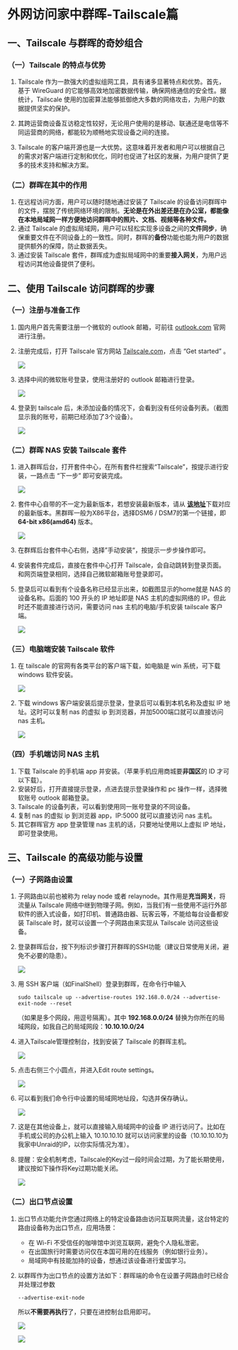 # 外网访问家中群晖-Tailscale篇

## 一、Tailscale 与群晖的奇妙组合

### （一）Tailscale 的特点与优势

1. Tailscale 作为一款强大的虚拟组网工具，具有诸多显著特点和优势。首先，基于 WireGuard 的它能够高效地加密数据传输，确保网络通信的安全性。据统计，Tailscale 使用的加密算法能够抵御绝大多数的网络攻击，为用户的数据提供坚实的保护。

2. 其跨运营商设备互访稳定性较好，无论用户使用的是移动、联通还是电信等不同运营商的网络，都能较为顺畅地实现设备之间的连接。

3. Tailscale 的客户端开源也是一大优势。这意味着开发者和用户可以根据自己的需求对客户端进行定制和优化，同时也促进了社区的发展，为用户提供了更多的技术支持和解决方案。

### （二）群晖在其中的作用

1. 在远程访问方面，用户可以随时随地通过安装了 Tailscale 的设备访问群晖中的文件，摆脱了传统网络环境的限制。**无论是在外出差还是在办公室，都能像在本地局域网一样方便地访问群晖中的照片、文档、视频等各种文件。**
2. 通过 Tailscale 的虚拟局域网，用户可以轻松实现多设备之间的**文件同步**，确保重要文件在不同设备上的一致性。同时，群晖的**备份**功能也能为用户的数据提供额外的保障，防止数据丢失。
3. 通过安装 Tailscale 套件，群晖成为虚拟局域网中的重要**接入网关**，为用户远程访问其他设备提供了便利。

## 二、使用 Tailscale 访问群晖的步骤

### （一）注册与准备工作

1. 国内用户首先需要注册一个微软的 outlook 邮箱，可前往 [outlook.com](https://outlook.com) 官网进行注册。

2. 注册完成后，打开 Tailscale 官方网站 [Tailscale.com](https://Tailscale.com)，点击 “Get started” 。

   ![](https://webp.nas-u.top/Nasu_2024-10-09_14-25-03.png)

3. 选择中间的微软账号登录，使用注册好的 outlook 邮箱进行登录。

   ![](https://webp.nas-u.top/Nasu_2024-10-09_14-44-01.png)

4. 登录到 tailscale 后，未添加设备的情况下，会看到没有任何设备列表。（截图显示我的账号，前期已经添加了3个设备）。

   ![](https://webp.nas-u.top/Nasu_2024-10-09_14-48-38.png)


### （二）群晖 NAS 安装 Tailscale 套件

1. 进入群晖后台，打开套件中心，在所有套件栏搜索“Tailscale”，按提示进行安装，一路点击 “下一步” 即可安装完成。

   ![](https://webp.nas-u.top/Nasu_2024-10-09_14-54-54.png)

2. 套件中心自带的不一定为最新版本，若想安装最新版本，请从 [**该地址**](https://pkgs.tailscale.com/stable/#spks)下载对应的最新版本。黑群晖一般为X86平台，选择DSM6 / DSM7的第一个链接，即 **64-bit x86(amd64)** 版本。

   ![](https://webp.nas-u.top/Nasu_2024-10-09_16-20-27.png)

3. 在群辉后台套件中心右侧，选择”手动安装“，按提示一步步操作即可。

4. 安装套件完成后，直接在套件中心打开 Tailscale，会自动跳转到登录页面。和网页端登录相同，选择自己微软邮箱账号登录即可。

5. 登录后可以看到有个设备名称已经显示出来，如截图显示的home就是 NAS 的设备名称。后面的 100 开头的 IP 地址即是 NAS 主机的虚拟网络的 IP。但此时还不能直接进行访问，需要访问 nas 主机的电脑/手机安装 tailscale 客户端。

   ![](https://webp.nas-u.top/Nasu_2024-10-09_16-17-38.png)

### （三）电脑端安装 Tailscale 软件

1. 在 tailscale 的官网有各类平台的客户端下载，如电脑是 win 系统，可下载 windows 软件安装。

   ![](https://webp.nas-u.top/Nasu_241011094729.png)

2. 下载 windows 客户端安装后提示登录，登录后可以看到本机名称及虚拟 IP 地址。这时可以复制 nas 的虚拟 ip 到浏览器，并加5000端口就可以直接访问 nas 主机。

   ![](https://webp.nas-u.top/Nasu_241011100008.png)

### （四）手机端访问 NAS 主机

1. 下载 Tailscale 的手机端 app 并安装。（苹果手机应用商城要**非国区**的 ID 才可以下载）。
2. 安装好后，打开直接提示登录，点进去提示登录操作和 pc 操作一样，选择微软账号 outlook 邮箱登录。
3.  Tailscale 的设备列表，可以看到使用同一账号登录的不同设备。
4. 复制 nas 的虚拟 ip 到浏览器 app，IP:5000 就可以直接访问 nas 主机。
5. 其它群晖官方 app 登录管理 nas 主机的话，只要地址使用以上虚拟 IP 地址，即可登录使用。

## 三、Tailscale 的高级功能与设置



### （一）子网路由设置

1. 子网路由以前也被称为 relay node 或者 relaynode。其作用是**充当网关**，将流量从 Tailscale 网络中继到物理子网。例如，当我们有一些使用不运行外部软件的嵌入式设备，如打印机、普通路由器、玩客云等，不能给每台设备都安装 Tailscale 时，就可以设置一个子网路由来实现从 Tailscale 访问这些设备。

2. 登录群晖后台，按下列标识步骤打开群晖的SSH功能（建议日常使用关闭，避免不必要的隐患）。

   ![](https://webp.nas-u.top/Nasu_241011101224.png)

3. 用 SSH 客户端（如FinalShell）登录到群晖，在命令行中输入

   ```
   sudo tailscale up --advertise-routes 192.168.0.0/24 --advertise-exit-node --reset
   ```

   （如果是多个网段，用逗号隔离）。其中 **192.168.0.0/24** 替换为你所在的局域网段，如我自己的局域网段：**10.10.10.0/24**

4. 进入Tailscale管理控制台，找到安装了 Tailscale 的群晖主机。

   ![](https://webp.nas-u.top/Nasu_241011102912.png)

   

5. 点击右侧三个小圆点，并进入Edit route settings。

   ![](https://webp.nas-u.top/Nasu_241011102959.png)

6. 可以看到我们命令行中设置的局域网地址段，勾选并保存确认。

   ![](https://webp.nas-u.top/Nasu_241011105428.png)

7. 这是在其他设备上，就可以直接输入局域网中的设备 IP 进行访问了。比如在手机或公司的办公机上输入 10.10.10.10 就可以访问家里的设备（10.10.10.10为我家中Unraid的IP，以你实际情况为准）。

8. 提醒：安全机制考虑，Tailscale的Key过一段时间会过期，为了能长期使用，建议按如下操作将Key过期功能关闭。

   ![](https://webp.nas-u.top/Nasu_241011113104.png)

### （二）出口节点设置

1. 出口节点功能允许您通过网络上的特定设备路由访问互联网流量，这台特定的路由设备称为出口节点，应用场景：
   - 在 Wi-Fi 不受信任的咖啡馆中浏览互联网，避免个人隐私泄密。
   - 在出国旅行时需要访问仅在本国可用的在线服务（例如银行业务）。
   - 局域网中有技能加持的设备，想通过该设备进行爱国学习。

2. 以群晖作为出口节点的设置方法如下：群晖端的命令在设置子网路由时已经合并处理过参数

   ```
   --advertise-exit-node
   ```

   所以**不需要再执行**了，只要在进控制台启用即可。

   ![](https://webp.nas-u.top/Nasu_241011110820.png)

   

   ![](https://webp.nas-u.top/Nasu_241011111004.png)



